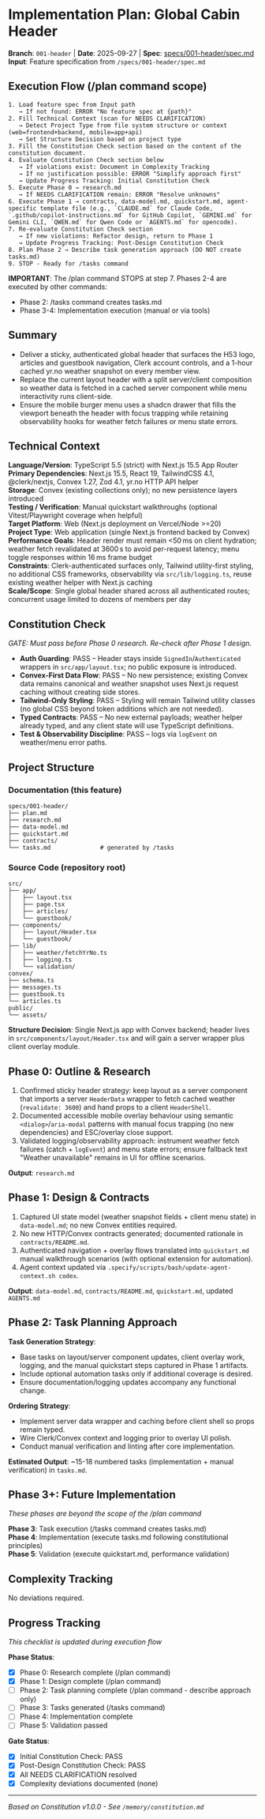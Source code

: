 # Implementation Plan: Global Cabin Header

**Branch**: `001-header` | **Date**: 2025-09-27 | **Spec**: [specs/001-header/spec.md](specs/001-header/spec.md)
**Input**: Feature specification from `/specs/001-header/spec.md`

## Execution Flow (/plan command scope)

```
1. Load feature spec from Input path
   → If not found: ERROR "No feature spec at {path}"
2. Fill Technical Context (scan for NEEDS CLARIFICATION)
   → Detect Project Type from file system structure or context (web=frontend+backend, mobile=app+api)
   → Set Structure Decision based on project type
3. Fill the Constitution Check section based on the content of the constitution document.
4. Evaluate Constitution Check section below
   → If violations exist: Document in Complexity Tracking
   → If no justification possible: ERROR "Simplify approach first"
   → Update Progress Tracking: Initial Constitution Check
5. Execute Phase 0 → research.md
   → If NEEDS CLARIFICATION remain: ERROR "Resolve unknowns"
6. Execute Phase 1 → contracts, data-model.md, quickstart.md, agent-specific template file (e.g., `CLAUDE.md` for Claude Code, `.github/copilot-instructions.md` for GitHub Copilot, `GEMINI.md` for Gemini CLI, `QWEN.md` for Qwen Code or `AGENTS.md` for opencode).
7. Re-evaluate Constitution Check section
   → If new violations: Refactor design, return to Phase 1
   → Update Progress Tracking: Post-Design Constitution Check
8. Plan Phase 2 → Describe task generation approach (DO NOT create tasks.md)
9. STOP - Ready for /tasks command
```

**IMPORTANT**: The /plan command STOPS at step 7. Phases 2-4 are executed by other commands:

- Phase 2: /tasks command creates tasks.md
- Phase 3-4: Implementation execution (manual or via tools)

## Summary

- Deliver a sticky, authenticated global header that surfaces the H53 logo, articles and guestbook navigation, Clerk account controls, and a 1-hour cached yr.no weather snapshot on every member view.
- Replace the current layout header with a split server/client composition so weather data is fetched in a cached server component while menu interactivity runs client-side.
- Ensure the mobile burger menu uses a shadcn drawer that fills the viewport beneath the header with focus trapping while retaining observability hooks for weather fetch failures or menu state errors.

## Technical Context

**Language/Version**: TypeScript 5.5 (strict) with Next.js 15.5 App Router  
**Primary Dependencies**: Next.js 15.5, React 19, TailwindCSS 4.1, @clerk/nextjs, Convex 1.27, Zod 4.1, yr.no HTTP API helper  
**Storage**: Convex (existing collections only); no new persistence layers introduced  
**Testing / Verification**: Manual quickstart walkthroughs (optional Vitest/Playwright coverage when helpful)  
**Target Platform**: Web (Next.js deployment on Vercel/Node >=20)  
**Project Type**: Web application (single Next.js frontend backed by Convex)  
**Performance Goals**: Header render must remain <50 ms on client hydration; weather fetch revalidated at 3600 s to avoid per-request latency; menu toggle responses within 16 ms frame budget  
**Constraints**: Clerk-authenticated surfaces only, Tailwind utility-first styling, no additional CSS frameworks, observability via `src/lib/logging.ts`, reuse existing weather helper with Next.js caching  
**Scale/Scope**: Single global header shared across all authenticated routes; concurrent usage limited to dozens of members per day

## Constitution Check

_GATE: Must pass before Phase 0 research. Re-check after Phase 1 design._

- **Auth Guarding**: PASS – Header stays inside `SignedIn`/`Authenticated` wrappers in `src/app/layout.tsx`; no public exposure is introduced.
- **Convex-First Data Flow**: PASS – No new persistence; existing Convex data remains canonical and weather snapshot uses Next.js request caching without creating side stores.
- **Tailwind-Only Styling**: PASS – Styling will remain Tailwind utility classes (no global CSS beyond token additions which are not needed).
- **Typed Contracts**: PASS – No new external payloads; weather helper already typed, and any client state will use TypeScript definitions.
- **Test & Observability Discipline**: PASS – logs via `logEvent` on weather/menu error paths.

## Project Structure

### Documentation (this feature)

```
specs/001-header/
├── plan.md
├── research.md
├── data-model.md
├── quickstart.md
├── contracts/
└── tasks.md              # generated by /tasks
```

### Source Code (repository root)

```
src/
├── app/
│   ├── layout.tsx
│   ├── page.tsx
│   ├── articles/
│   └── guestbook/
├── components/
│   ├── layout/Header.tsx
│   └── guestbook/
├── lib/
│   ├── weather/fetchYrNo.ts
│   ├── logging.ts
│   └── validation/
convex/
├── schema.ts
├── messages.ts
├── guestbook.ts
└── articles.ts
public/
└── assets/
```

**Structure Decision**: Single Next.js app with Convex backend; header lives in `src/components/layout/Header.tsx` and will gain a server wrapper plus client overlay module.

## Phase 0: Outline & Research

1. Confirmed sticky header strategy: keep layout as a server component that imports a server `HeaderData` wrapper to fetch cached weather (`revalidate: 3600`) and hand props to a client `HeaderShell`.
2. Documented accessible mobile overlay behaviour using semantic `<dialog>`/`aria-modal` patterns with manual focus trapping (no new dependencies) and ESC/overlay close support.
3. Validated logging/observability approach: instrument weather fetch failures (catch + `logEvent`) and menu state errors; ensure fallback text "Weather unavailable" remains in UI for offline scenarios.

**Output**: `research.md`

## Phase 1: Design & Contracts

1. Captured UI state model (weather snapshot fields + client menu state) in `data-model.md`; no new Convex entities required.
2. No new HTTP/Convex contracts generated; documented rationale in `contracts/README.md`.
3. Authenticated navigation + overlay flows translated into `quickstart.md` manual walkthrough scenarios (with optional extension for automation).
4. Agent context updated via `.specify/scripts/bash/update-agent-context.sh codex`.

**Output**: `data-model.md`, `contracts/README.md`, `quickstart.md`, updated `AGENTS.md`

## Phase 2: Task Planning Approach

**Task Generation Strategy**:

- Base tasks on layout/server component updates, client overlay work, logging, and the manual quickstart steps captured in Phase 1 artifacts.
- Include optional automation tasks only if additional coverage is desired.
- Ensure documentation/logging updates accompany any functional change.

**Ordering Strategy**:

- Implement server data wrapper and caching before client shell so props remain typed.
- Wire Clerk/Convex context and logging prior to overlay UI polish.
- Conduct manual verification and linting after core implementation.

**Estimated Output**: ~15-18 numbered tasks (implementation + manual verification) in `tasks.md`.

## Phase 3+: Future Implementation

_These phases are beyond the scope of the /plan command_

**Phase 3**: Task execution (/tasks command creates tasks.md)  
**Phase 4**: Implementation (execute tasks.md following constitutional principles)  
**Phase 5**: Validation (execute quickstart.md, performance validation)

## Complexity Tracking

No deviations required.

## Progress Tracking

_This checklist is updated during execution flow_

**Phase Status**:

- [x] Phase 0: Research complete (/plan command)
- [x] Phase 1: Design complete (/plan command)
- [ ] Phase 2: Task planning complete (/plan command - describe approach only)
- [ ] Phase 3: Tasks generated (/tasks command)
- [ ] Phase 4: Implementation complete
- [ ] Phase 5: Validation passed

**Gate Status**:

- [x] Initial Constitution Check: PASS
- [x] Post-Design Constitution Check: PASS
- [x] All NEEDS CLARIFICATION resolved
- [x] Complexity deviations documented (none)

---

_Based on Constitution v1.0.0 - See `/memory/constitution.md`_

